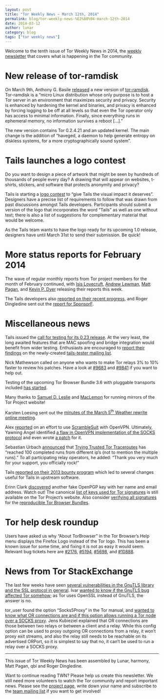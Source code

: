 ```yaml
---
layout: post
title: "Tor Weekly News — March 12th, 2014"
permalink: blog/tor-weekly-news-%E2%80%94-march-12th-2014
date: 2014-03-12
author: lunar
category: blog
tags: ["tor weekly news"]
---
```


Welcome to the tenth issue of Tor Weekly News in 2014, the [weekly newsletter](https://lists.torproject.org/cgi-bin/mailman/listinfo/tor-news) that covers what is happening in the Tor community.

# New release of tor-ramdisk

On March 9th, Anthony G. Basile [released](http://opensource.dyc.edu/pipermail/tor-ramdisk/2014-March/000127.html) a new version of [tor-ramdisk](http://opensource.dyc.edu/tor-ramdisk). Tor-ramdisk is a “micro Linux distribution whose only purpose is to host a Tor server in an environment that maximizes security and privacy. Security is enhanced by hardening the kernel and binaries, and privacy is enhanced by forcing logging to be off at all levels so that even the Tor operator only has access to minimal information. Finally, since everything runs in ephemeral memory, no information survives a reboot […].”

The new version contains Tor 0.2.4.21 and an updated kernel. The main change is the addition of “haveged, a daemon to help generate entropy on diskless systems, for a more cryptographically sound system”.

# Tails launches a logo contest

Do you want to design a piece of artwork that might be seen by hundreds of thousands of people every day? A drawing that will appear on websites, t-shirts, stickers, and software that protects anonymity and privacy?

Tails is starting a [logo contest](https://tails.boum.org/news/logo_contest/) to “give Tails the visual impact it deserves”. Designers have a precise list of requirements to follow that was drawn from past discussions amongst Tails developers. Participants should submit a version of the logo that incorporates the word “Tails” as well as one without text; there is also a list of suggestions for complementary material that would be welcome.

As the Tails team wants to have the logo ready for its upcoming 1.0 release, designers have until March 31st to send their submission. Be quick!

# More status reports for February 2014

The wave of regular monthly reports from Tor project members for the month of February continued, with [Isis Lovecruft](https://lists.torproject.org/pipermail/tor-reports/2014-March/000479.html), [Andrew Lewman](https://lists.torproject.org/pipermail/tor-reports/2014-March/000480.html), [Matt Pagan](https://lists.torproject.org/pipermail/tor-reports/2014-March/000482.html), and [Kevin P. Dyer](https://lists.torproject.org/pipermail/tor-reports/2014-March/000483.html) releasing their reports this week.

The Tails developers also [reported on their recent progress](https://tails.boum.org/news/report_2014_02/), and Roger Dingledine sent out the [report for SponsorF](https://lists.torproject.org/pipermail/tor-reports/2014-March/000484.html).

# Miscellaneous news

Tails issued the [call for testing for its 0.23 release](https://tails.boum.org/news/test_0.23-rc1/). At the very least, the long awaited features that are MAC spoofing and bridge integration would benefit from wider testing. Enthusiasts are encouraged to [report their findings](https://mailman.boum.org/pipermail/tails-testers/2014-March/000000.html) on the newly-created [tails-tester mailing list](https://tails.boum.org/news/tails-testers/).

Nick Mathewson called on anyone who wants to make Tor relays 3% to 10% faster to review his patches. Have a look at [#9683](https://bugs.torproject.org/9683) and [#9841](https://bugs.torproject.org/9841) if you want to help out.

Testing of the upcoming Tor Browser Bundle 3.6 with pluggable transports included [has started](https://lists.torproject.org/pipermail/tor-qa/2014-March/000346.html).

Many thanks to [Samuel D. Leslie](https://lists.torproject.org/pipermail/tor-mirrors/2014-March/000483.html) and [MacLemon](https://lists.torproject.org/pipermail/tor-mirrors/2014-March/000484.html) for running mirrors of the Tor Project website!

Karsten Loesing sent out the [minutes of the March 5<sup>th</sup> Weather rewrite online meeting](https://lists.torproject.org/pipermail/tor-dev/2014-March/006400.html).

Alex [reported](https://lists.torproject.org/pipermail/tor-dev/2014-March/006394.html) on an effort to use [ScrambleSuit](http://www.cs.kau.se/philwint/scramblesuit/) with OpenVPN. Ultimately, Yawning Angel identified [a flaw in OpenVPN implementation of the SOCKS protocol](https://lists.torproject.org/pipermail/tor-dev/2014-March/006427.html) and even wrote [a patch](https://github.com/Yawning/openvpn/commit/7474f1acfc) for it.

Sebastian Urbach [announced](https://lists.torproject.org/pipermail/tor-relays/2014-March/004037.html) that [Trying Trusted Tor Traceroutes](http://web.engr.illinois.edu/~das17/tor-traceroute_v1.html) has “reached 100 completed runs from different ip’s (not to mention the multiple runs).” To all participating relay operators, he added: “Thank you very much for your support, you officially rock!”

Tails [reported on their 2013 bounty program](https://tails.boum.org/news/bounties_2013_report/) which led to several changes useful for Tails in upstream software.

Erinn Clark [discovered](https://lists.torproject.org/pipermail/tor-dev/2014-March/006422.html) another fake OpenPGP key with her name and email address. Watch out! The canonical [list of keys used for Tor signatures](https://www.torproject.org/docs/signing-keys.html) is still available on the Tor Project’s website. Also consider [verifying all signatures](https://github.com/isislovecruft/scripts/blob/master/verify-gitian-builder-signatures) for the [reproducible Tor Browser Bundles](https://blog.torproject.org/blog/deterministic-builds-part-one-cyberwar-and-global-compromise).

# Tor help desk roundup

Users have asked us why “About TorBrowser” in the Tor Browser’s Help menu displays the Firefox Logo instead of the Tor logo. This has been a known issue for some time, and fixing it is not as easy it would seem. Relevant bug tickets here are [#2176](https://bugs.torproject.org/2176), [#5194](https://bugs.torproject.org/5194), [#5698](https://bugs.torproject.org/5698), and [#10888](https://bugs.torproject.org/10888).

# News from Tor StackExchange

The last few weeks have seen [several vulnerabilities in the GnuTLS library and the SSL protocol in general](http://www.gnutls.org/security.html#GNUTLS-SA-2014-2). Ivar [wanted to know if the GnuTLS bug affected Tor somehow](https://tor.stackexchange.com/q/1652/88); as Tor uses OpenSSL instead of GnuTLS, the answer is no.

tor\_user found the option “Socks5Proxy” in the Tor manual, and [wanted to know what OR connections are and if this option allows running a Tor node over a SOCKS proxy](https://tor.stackexchange.com/q/1654/88). Jens Kubieziel explained that OR connections are those between two relays or between a client and a relay. While this config option can be used to proxy outgoing OR connections from a relay, it won’t proxy exit streams, and also the relay still needs to be reachable on its advertised ORPort, so it is simplest to say that no, it can’t be used to run a relay over a SOCKS proxy.

* * *

This issue of Tor Weekly News has been assembled by Lunar, harmony, Matt Pagan, qbi and Roger Dingledine.

Want to continue reading TWN? Please help us create this newsletter. We still need more volunteers to watch the Tor community and report important news. Please see the [project page](https://trac.torproject.org/projects/tor/wiki/TorWeeklyNews), write down your name and subscribe to the [team mailing list](https://lists.torproject.org/cgi-bin/mailman/listinfo/news-team) if you want to get involved!

